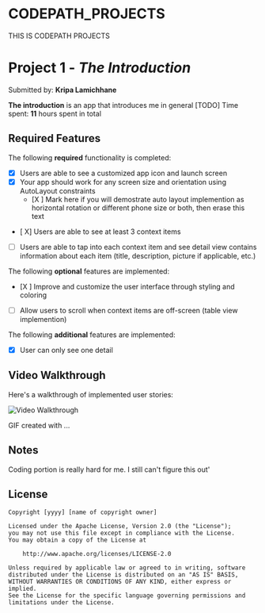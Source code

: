# CODEPATH_PROJECTS
 THIS IS CODEPATH PROJECTS
# Project 1 - *The Introduction*

Submitted by: **Kripa Lamichhane**

**The introduction** is an app that introduces me in general [TODO] 
Time spent: **11** hours spent in total

## Required Features

The following **required** functionality is completed:

- [X] Users are able to see a customized app icon and launch screen
- [X] Your app should work for any screen size and orientation using AutoLayout constraints
  - [X ] Mark here if you will demostrate auto layout implemention as horizontal rotation or different phone size or both, then erase this text
- [ X] Users are able to see at least 3 context items
- [ ] Users are able to tap into each context item and see detail view contains information about each item (title, description, picture if applicable, etc.)
 
The following **optional** features are implemented:

- [X ] Improve and customize the user interface through styling and coloring
- [ ] Allow users to scroll when context items are off-screen (table view implemention)

The following **additional** features are implemented:

- [X] User can only see one detail

## Video Walkthrough

Here's a walkthrough of implemented user stories:

<img src='http://i.imgur.com/link/to/your/gif/file.gif' title='Video Walkthrough' width='' alt='Video Walkthrough' />

<!-- Replace this with whatever GIF tool you used! -->
GIF created with ...  
<!-- Recommended tools:
[Kap](https://getkap.co/) for macOS
 -->

## Notes

Coding portion is really hard for me. I still can't figure this out'

## License

    Copyright [yyyy] [name of copyright owner]

    Licensed under the Apache License, Version 2.0 (the "License");
    you may not use this file except in compliance with the License.
    You may obtain a copy of the License at

        http://www.apache.org/licenses/LICENSE-2.0

    Unless required by applicable law or agreed to in writing, software
    distributed under the License is distributed on an "AS IS" BASIS,
    WITHOUT WARRANTIES OR CONDITIONS OF ANY KIND, either express or implied.
    See the License for the specific language governing permissions and
    limitations under the License.
